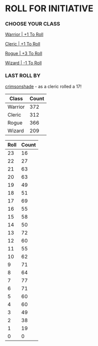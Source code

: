 # ROLL FOR INITIATIVE
### CHOOSE YOUR CLASS

[Warrior | +1 To Roll](https://github.com/benjaminsampica/benjaminsampica/issues/new?title=roll%7Cwarrior&body=Just+click+%27Submit+new+issue%27.)

[Cleric | +1 To Roll](https://github.com/benjaminsampica/benjaminsampica/issues/new?title=roll%7Ccleric&body=Just+click+%27Submit+new+issue%27.)

[Rogue | +3 To Roll](https://github.com/benjaminsampica/benjaminsampica/issues/new?title=roll%7Crogue&body=Just+click+%27Submit+new+issue%27.)

[Wizard | -1 To Roll](https://github.com/benjaminsampica/benjaminsampica/issues/new?title=roll%7Cwizard&body=Just+click+%27Submit+new+issue%27.)
### LAST ROLL BY
[crimsonshade](https://www.github.com/crimsonshade) - as a cleric rolled a 17!

|Class|Count|
|-|-|
|Warrior|372|
|Cleric|312|
|Rogue|366|
|Wizard|209|

|Roll|Count|
|-|-|
|23|16
|22|27
|21|63
|20|63
|19|49
|18|51
|17|69
|16|55
|15|58
|14|50
|13|72
|12|60
|11|55
|10|62
|9|71
|8|64
|7|77
|6|71
|5|60
|4|60
|3|49
|2|38
|1|19
|0|0
